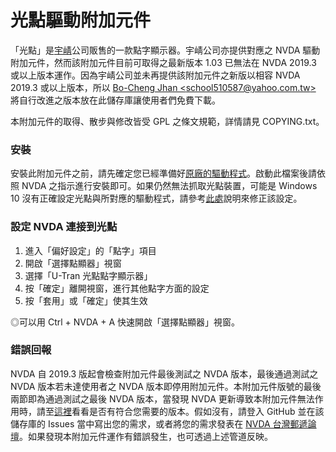 # 光點驅動附加元件

「光點」是[宇崝](http://www.u-tran.com/)公司販售的一款點字顯示器。宇崝公司亦提供對應之 NVDA 驅動附加元件，然而該附加元件目前可取得之最新版本 1.03 已無法在 NVDA 2019.3 或以上版本運作。因為宇崝公司並未再提供該附加元件之新版以相容 NVDA 2019.3 或以上版本，所以 [Bo-Cheng Jhan &lt;school510587@yahoo.com.tw&gt;](mailto:school510587@yahoo.com.tw) 將自行改進之版本放在此儲存庫讓使用者們免費下載。

本附加元件的取得、散步與修改皆受 GPL 之條文規範，詳情請見 COPYING.txt。

### 安裝

安裝此附加元件之前，請先確定您已經準備好[原廠的驅動程式](https://class.kh.edu.tw/sites/19061/bulletin_file/478/MetecBD.zip)。啟動此檔案後請依照 NVDA 之指示進行安裝即可。如果仍然無法抓取光點裝置，可能是 Windows 10 沒有正確設定光點與所對應的驅動程式，請參考[此處](https://class.kh.edu.tw/19061/bulletin/msg_view/151)說明來修正該設定。

### 設定 NVDA 連接到光點

1. 進入「偏好設定」的「點字」項目
2. 開啟「選擇點顯器」視窗
3. 選擇「U-Tran 光點點字顯示器」
4. 按「確定」離開視窗，進行其他點字方面的設定
5. 按「套用」或「確定」使其生效

◎可以用 Ctrl + NVDA + A 快速開啟「選擇點顯器」視窗。

### 錯誤回報

NVDA 自 2019.3 版起會檢查附加元件最後測試之 NVDA 版本，最後通過測試之 NVDA 版本若未達使用者之 NVDA 版本即停用附加元件。本附加元件版號的最後兩節即為通過測試之最後 NVDA 版本，當發現 NVDA 更新導致本附加元件無法作用時，請至[這裡](https://github.com/school510587/MetecBD-driver/releases)看看是否有符合您需要的版本。假如沒有，請登入 GitHub 並在該儲存庫的 Issues 當中寫出您的需求，或者將您的需求發表在 [NVDA 台灣郵遞論壇](https://groups.io/g/nvda-tw)。如果發現本附加元件運作有錯誤發生，也可透過上述管道反映。

